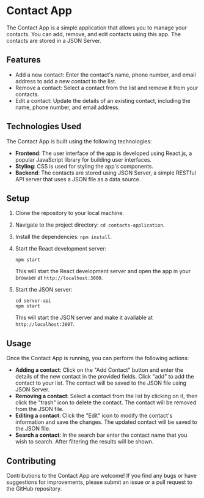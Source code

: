 

# Contact App

The Contact App is a simple application that allows you to manage your contacts. You can add, remove, and edit contacts using this app. The contacts are stored in a JSON Server.

## Features

- Add a new contact: Enter the contact's name, phone number, and email address to add a new contact to the list.
- Remove a contact: Select a contact from the list and remove it from your contacts.
- Edit a contact: Update the details of an existing contact, including the name, phone number, and email address.

## Technologies Used

The Contact App is built using the following technologies:

- **Frontend**: The user interface of the app is developed using React.js, a popular JavaScript library for building user interfaces.
- **Styling**: CSS is used for styling the app's components.
- **Backend**: The contacts are stored using JSON Server, a simple RESTful API server that uses a JSON file as a data source.

## Setup


1. Clone the repository to your local machine.
2. Navigate to the project directory: `cd contacts-application`.
3. Install the dependencies: `npm install`.

4. Start the React development server:
   ```shell
   npm start
   ```
   This will start the React development server and open the app in your browser at `http://localhost:3000`.

5. Start the JSON server:
   ```shell
   cd server-api
   npm start
   ```
   This will start the JSON server and make it available at `http://localhost:3007`.



## Usage

Once the Contact App is running, you can perform the following actions:

- **Adding a contact**: Click on the "Add Contact" button and enter the details of the new contact in the provided fields. Click "add" to add the contact to your list. The contact will be saved to the JSON file using JSON Server.
- **Removing a contact**: Select a contact from the list by clicking on it, then click the "trash" icon to delete the contact. The contact will be removed from the JSON file.
- **Editing a contact**:  Click the "Edit" icon to modify the contact's information and save the changes. The updated contact will be saved to the JSON file.
- **Search a contact**: In the search bar enter the contact name that you wish to search. After filtering the results will be shown.
  
## Contributing

Contributions to the Contact App are welcome! If you find any bugs or have suggestions for improvements, please submit an issue or a pull request to the GitHub repository.


